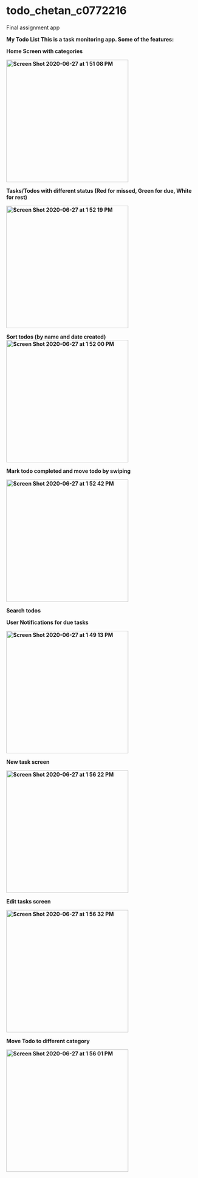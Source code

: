 # todo_chetan_c0772216
Final assignment app

<b>My Todo List 
This is a task monitoring app. Some of the features:
  
<b>Home Screen with categories

<img width="321" alt="Screen Shot 2020-06-27 at 1 51 08 PM" src="https://user-images.githubusercontent.com/60823789/85930870-cef0ab80-b88d-11ea-8356-23d47681142a.png">

<b>Tasks/Todos with different status (Red for missed, Green for due, White for rest)

<img width="321" alt="Screen Shot 2020-06-27 at 1 52 19 PM" src="https://user-images.githubusercontent.com/60823789/85930986-acab5d80-b88e-11ea-8278-155a9bb7d166.png">

<b>Sort todos (by name and date created)
<img width="321" alt="Screen Shot 2020-06-27 at 1 52 00 PM" src="https://user-images.githubusercontent.com/60823789/85930944-56d6b580-b88e-11ea-8155-76cbb5356a38.png">
  
<b>Mark todo completed and move todo by swiping

<img width="321" alt="Screen Shot 2020-06-27 at 1 52 42 PM" src="https://user-images.githubusercontent.com/60823789/85930908-2abb3480-b88e-11ea-9651-269882bd600b.png">

<b>Search todos


<b>User Notifications for due tasks

<img width="321" alt="Screen Shot 2020-06-27 at 1 49 13 PM" src="https://user-images.githubusercontent.com/60823789/85930951-648c3b00-b88e-11ea-899a-22d47018d227.png">

<b>New task screen
  
<img width="321" alt="Screen Shot 2020-06-27 at 1 56 22 PM" src="https://user-images.githubusercontent.com/60823789/85930958-753cb100-b88e-11ea-8aa4-cf0a4fb14457.png">

<b>Edit tasks screen
  
<img width="321" alt="Screen Shot 2020-06-27 at 1 56 32 PM" src="https://user-images.githubusercontent.com/60823789/85930963-8a194480-b88e-11ea-82c1-a6c2f5b252d7.png">

<b>Move Todo to different category

<img width="321" alt="Screen Shot 2020-06-27 at 1 56 01 PM" src="https://user-images.githubusercontent.com/60823789/85930970-96050680-b88e-11ea-80fa-036dc96c8e68.png">

